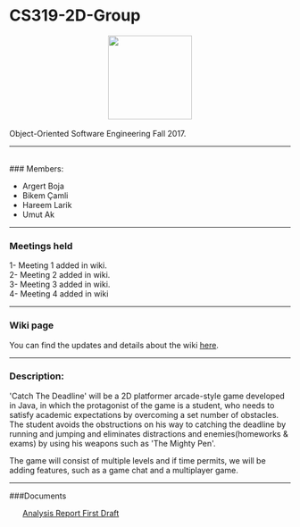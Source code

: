 # CS319-2D-Group

<center><img src="https://cdn.shopify.com/s/files/1/1061/1924/files/Hugging_Face_Emoji_2028ce8b-c213-4d45-94aa-21e1a0842b4d_large.png?15202324258887420558" width="150" height="150"></center><br>
Object-Oriented Software Engineering Fall 2017. <hr />

<br />
### Members:
<ul>
<li>Argert Boja</li>
<li>Bikem Çamli</li>
<li>Hareem Larik</li>
<li>Umut Ak</li>
</ul>
<hr /> 

### Meetings held

1- Meeting 1 added in wiki.
<br/>
2- Meeting 2 added in wiki.
<br />
3- Meeting 3 added in wiki.
<br />
4- Meeting 4 added in wiki
<hr />


### Wiki page
You can find the updates and details about the wiki <a href="https://github.com/argertboja/CS319-2D-Group/wiki" >here</a>.
<hr />

### Description:
<p>'Catch The Deadline' will be a 2D platformer arcade-style game developed in Java, in which the protagonist of the game is a student, who needs to satisfy academic expectations by overcoming a set number of obstacles. The student avoids the obstructions on his way to catching the deadline by running and jumping and eliminates distractions and enemies(homeworks & exams) by using his weapons such as 'The Mighty Pen'. 
</p>
<p>
The game will consist of multiple levels and if time permits, we will be adding features, such as a game chat and a multiplayer game.
<hr />
###Documents
<ol>
<a href="https://github.com/argertboja/CS319-2D-Group/blob/master/First%20Iteration%20Reports/AnalysisReportFirstDraft.pdf"> Analysis Report First Draft </a>
</ol>
